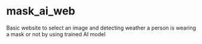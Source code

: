 # mask_ai_web

Basic website to select an image and detecting weather a person is wearing a mask or not by using trained AI model
